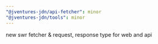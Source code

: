 ```yaml
---
"@jventures-jdn/api-fetcher": minor
"@jventures-jdn/tools": minor
---
```


new swr fetcher & request, response type for web and api
